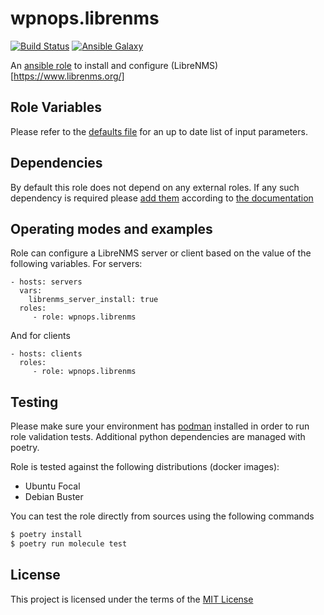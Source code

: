 # wpnops.librenms

[![Build Status](https://github.com/wpnops/ansible-role-librenms/workflows/molecule/badge.svg)](https://github.com/wpnops/ansible-role-librenms/actions)
[![Ansible Galaxy](http://img.shields.io/badge/ansible--galaxy-wpnops.librenms-blue.svg)](https://galaxy.ansible.com/wpninfra/librenms/)

An [ansible role](https://galaxy.ansible.com/wpnops/librenms) to install and configure (LibreNMS)[https://www.librenms.org/]

## Role Variables

Please refer to the [defaults file](/defaults/main.yml) for an up to date list of input parameters.

## Dependencies

By default this role does not depend on any external roles. If any such dependency is required please [add them](/meta/main.yml) according to [the documentation](http://docs.ansible.com/ansible/playbooks_roles.html#role-dependencies)

## Operating modes and examples

Role can configure a LibreNMS server or client based on the value of the following variables. For servers:

```
- hosts: servers
  vars:
    librenms_server_install: true
  roles:
     - role: wpnops.librenms
```

And for clients

```
- hosts: clients
  roles:
     - role: wpnops.librenms
```

## Testing

Please make sure your environment has [podman](https://podman.io) installed in order to run role validation tests. Additional python dependencies are managed with poetry.

Role is tested against the following distributions (docker images):

  * Ubuntu Focal
  * Debian Buster

You can test the role directly from sources using the following commands

 ``` sh
 $ poetry install
 $ poetry run molecule test
```

## License

This project is licensed under the terms of the [MIT License](/LICENSE)

